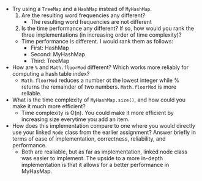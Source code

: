 - Try using a `TreeMap` and a `HashMap` instead of `MyHashMap`.
  1. Are the resulting word frequencies any different?
      - The resulting word frequencies are not different
  1. Is the time performance any different? If so, how would you rank the three implementations (in increasing order of time complexity)?
    - Time performance is different. I would rank them as follows:
      - First: HashMap
      - Second: MyHashMap
      - Third: TreeMap
- How are `%` and `Math.floorMod` different? Which works more reliably for computing a hash table index?
  - `Math.floorMod` reduces a number ot the lowest integer while % returns the remainder of two numbers. `Math.floorMod` is more reliable. 
- What is the time complexity of `MyHashMap.size()`, and how could you make it much more efficient?
  - Time complexity is O(n). You could make it more efficient by increasing size everytime you add an item.
- How does this implementation compare to one where you would directly use your linked `Node` class from the earlier assignment? Answer briefly in terms of ease of implementation, correctness, reliability, and performance.
  - Both are realiable, but as far as implementation, linked node class was easier to implement. The upside to a more in-depth implementation is that it allows for a better performance in MyHasMap. 
